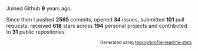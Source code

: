 Joined Github **9** years ago.

Since then I pushed **2565** commits, opened **34** issues, submitted **101** pull requests, received **618** stars across **194** personal projects and contributed to **31** public repositories.

<p align="right"><sub>Generated using <a href="https://github.com/marketplace/actions/profile-readme-stats">teoxoy/profile-readme-stats</a></sub></p>
